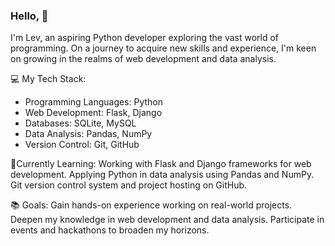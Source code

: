 ### Hello, 👋
I'm Lev, an aspiring Python developer exploring the vast world of programming. On a journey to acquire new skills and experience, I'm keen on growing in the realms of web development and data analysis.

💻 My Tech Stack:
- Programming Languages: Python
- Web Development: Flask, Django
- Databases: SQLite, MySQL
- Data Analysis: Pandas, NumPy
- Version Control: Git, GitHub
  
🌱Currently Learning:
Working with Flask and Django frameworks for web development.
Applying Python in data analysis using Pandas and NumPy.
Git version control system and project hosting on GitHub.
  
📚 Goals:
Gain hands-on experience working on real-world projects.
Deepen my knowledge in web development and data analysis.
Participate in events and hackathons to broaden my horizons.
